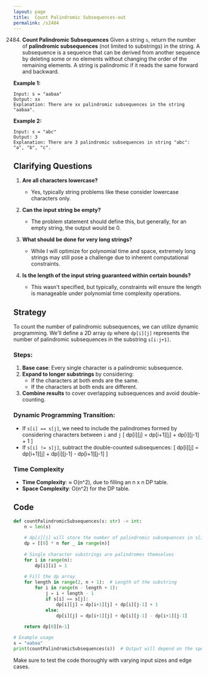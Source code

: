 ```yaml
---
layout: page
title:  Count Palindromic Subsequences-out
permalink: /s2484
---
```


2484. **Count Palindromic Subsequences**
Given a string `s`, return the number of **palindromic subsequences** (not limited to substrings) in the string. A subsequence is a sequence that can be derived from another sequence by deleting some or no elements without changing the order of the remaining elements. A string is palindromic if it reads the same forward and backward.

**Example 1:**
```
Input: s = "aabaa"
Output: xx
Explanation: There are xx palindromic subsequences in the string "aabaa".
```

**Example 2:**
```
Input: s = "abc"
Output: 3
Explanation: There are 3 palindromic subsequences in string "abc": "a", "b", "c".
```

## Clarifying Questions

1. **Are all characters lowercase?**
   - Yes, typically string problems like these consider lowercase characters only.
   
2. **Can the input string be empty?**
   - The problem statement should define this, but generally, for an empty string, the output would be 0.
   
3. **What should be done for very long strings?**
   - While I will optimize for polynomial time and space, extremely long strings may still pose a challenge due to inherent computational constraints.

4. **Is the length of the input string guaranteed within certain bounds?**
   - This wasn't specified, but typically, constraints will ensure the length is manageable under polynomial time complexity operations.

## Strategy

To count the number of palindromic subsequences, we can utilize dynamic programming. We'll define a 2D array `dp` where `dp[i][j]` represents the number of palindromic subsequences in the substring `s[i:j+1]`.

### Steps:

1. **Base case**: Every single character is a palindromic subsequence.
2. **Expand to longer substrings** by considering:
   - If the characters at both ends are the same.
   - If the characters at both ends are different.
3. **Combine results** to cover overlapping subsequences and avoid double-counting.

### Dynamic Programming Transition:

- If `s[i] == s[j]`, we need to include the palindromes formed by considering characters between `i` and `j`
  \[
  dp[i][j] = dp[i+1][j] + dp[i][j-1] + 1
  \]
- If `s[i] != s[j]`, subtract the double-counted subsequences:
  \[
  dp[i][j] = dp[i+1][j] + dp[i][j-1] - dp[i+1][j-1]
  \]

### Time Complexity

- **Time Complexity**: ≈ O(n^2), due to filling an n x n DP table.
- **Space Complexity**: O(n^2) for the DP table.

## Code

```python
def countPalindromicSubsequences(s: str) -> int:
    n = len(s)
    
    # dp[i][j] will store the number of palindromic subsequences in s[i:j+1]
    dp = [[0] * n for _ in range(n)]
    
    # Single character substrings are palindromes themselves
    for i in range(n):
        dp[i][i] = 1
        
    # Fill the dp array
    for length in range(2, n + 1):  # Length of the substring
        for i in range(n - length + 1):
            j = i + length - 1
            if s[i] == s[j]:
                dp[i][j] = dp[i+1][j] + dp[i][j-1] + 1
            else:
                dp[i][j] = dp[i+1][j] + dp[i][j-1] - dp[i+1][j-1]
    
    return dp[0][n-1]

# Example usage
s = "aabaa"
print(countPalindromicSubsequences(s))  # Output will depend on the specific string
```

Make sure to test the code thoroughly with varying input sizes and edge cases.